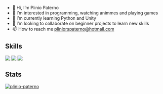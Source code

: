 - 👋 Hi, I’m Plinio Paterno
- 👀 I’m interested in programming, watching animmes and playing games
- 🌱 I’m currently learning Python and Unity
- 💞️ I’m looking to collaborate on beginner projects to learn new skills
- 📫 How to reach me pliniorspaterno@hotmail.com

## Skills
<img src="https://img.shields.io/badge/Python-14354C?style=for-the-badge&logo=python&logoColor=white"> <img src="https://img.shields.io/badge/MySQL-00000F?style=for-the-badge&logo=mysql&logoColor=white"> <img src="https://img.shields.io/badge/Java-ED8B00?style=for-the-badge&logo=java&logoColor=white">


## Stats
[![plinio-paterno](https://github-readme-stats.vercel.app/api/top-langs/?username=plinio-paterno&hide=html&layout=compact=true&theme=tokyonight)](https://github.com/plinio-paterno/)


<!---
plinio-paterno/plinio-paterno is a ✨ special ✨ repository because its `README.md` (this file) appears on your GitHub profile.
You can click the Preview link to take a look at your changes.
--->
